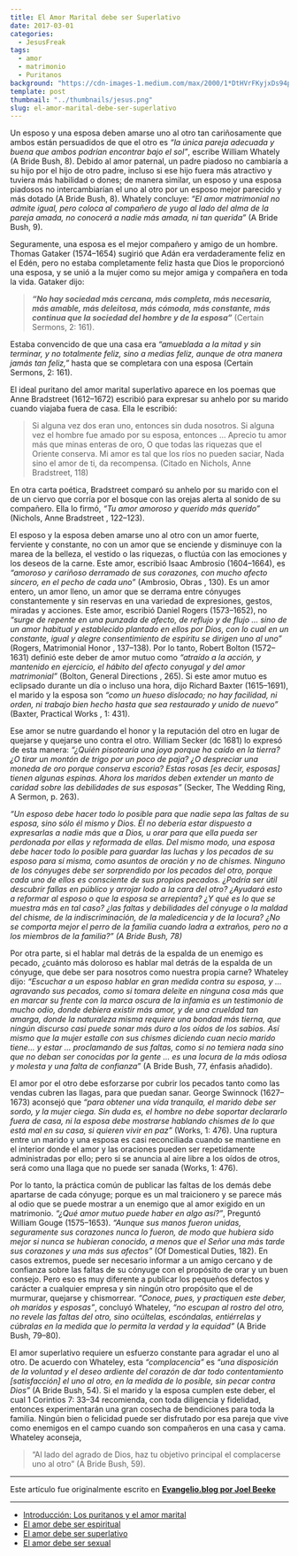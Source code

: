 ```yaml
---
title: El Amor Marital debe ser Superlativo
date: 2017-03-01
categories:
  - JesusFreak
tags:
  - amor
  - matrimonio
  - Puritanos
background: "https://cdn-images-1.medium.com/max/2000/1*DtHVrFKyjxDs94pd7TYNoQ.png"
template: post
thumbnail: "../thumbnails/jesus.png"
slug: el-amor-marital-debe-ser-superlativo
---
```


Un esposo y una esposa deben amarse uno al otro tan cariñosamente que ambos están persuadidos de que el otro es _“la única pareja adecuada y buena que ambos podrían encontrar bajo el sol”_, escribe William Whately (A Bride Bush, 8). Debido al amor paternal, un padre piadoso no cambiaría a su hijo por el hijo de otro padre, incluso si ese hijo fuera más atractivo y tuviera más habilidad o dones; de manera similar, un esposo y una esposa piadosos no intercambiarían el uno al otro por un esposo mejor parecido y más dotado (A Bride Bush, 8). Whately concluye: _“El amor matrimonial no admite igual, pero coloca al compañero de yugo al lado del alma de la pareja amada, no conocerá a nadie más amada, ni tan querida”_ (A Bride Bush, 9).

Seguramente, una esposa es el mejor compañero y amigo de un hombre. Thomas Gataker (1574–1654) sugirió que Adán era verdaderamente feliz en el Edén, pero no estaba completamente feliz hasta que Dios le proporcionó una esposa, y se unió a la mujer como su mejor amiga y compañera en toda la vida. Gataker dijo:

> **_“No hay sociedad más cercana, más completa, más necesaria, más amable, más deleitosa, más cómoda, más constante, más continua que la sociedad del hombre y de la esposa”_** (Certain Sermons, 2: 161).

Estaba convencido de que una casa era _“amueblada a la mitad y sin terminar, y no totalmente feliz, sino a medias feliz, aunque de otra manera jamás tan feliz,”_ hasta que se completara con una esposa (Certain Sermons, 2: 161).

El ideal puritano del amor marital superlativo aparece en los poemas que Anne Bradstreet (1612–1672) escribió para expresar su anhelo por su marido cuando viajaba fuera de casa. Ella le escribió:

> Si alguna vez dos eran uno, entonces sin duda nosotros.
> Si alguna vez el hombre fue amado por su esposa, entonces …
> Aprecio tu amor más que minas enteras de oro,
> O que todas las riquezas que el Oriente conserva.
> Mi amor es tal que los ríos no pueden saciar,
> Nada sino el amor de ti, da recompensa.
> (Citado en Nichols, Anne Bradstreet, 118)

En otra carta poética, Bradstreet comparó su anhelo por su marido con el de un ciervo que corría por el bosque con las orejas alerta al sonido de su compañero. Ella lo firmó, _“Tu amor amoroso y querido más querido”_ (Nichols, Anne Bradstreet , 122–123).

El esposo y la esposa deben amarse uno al otro con un amor fuerte, ferviente y constante, no con un amor que se enciende y disminuye con la marea de la belleza, el vestido o las riquezas, o fluctúa con las emociones y los deseos de la carne. Este amor, escribió Isaac Ambrosio (1604–1664), es _“amoroso y cariñoso derramado de sus corazones, con mucho afecto sincero, en el pecho de cada uno”_ (Ambrosio, Obras , 130). Es un amor entero, un amor lleno, un amor que se derrama entre cónyuges constantemente y sin reservas en una variedad de expresiones, gestos, miradas y acciones. Este amor, escribió Daniel Rogers (1573–1652), no _“surge de repente en una punzada de afecto, de reflujo y de flujo … sino de un amor habitual y establecido plantado en ellos por Dios, con lo cual en un constante, igual y alegre consentimiento de espíritu se dirigen uno al uno”_ (Rogers, Matrimonial Honor , 137–138). Por lo tanto, Robert Bolton (1572–1631) definió este deber de amor mutuo como _“atraído a la acción, y mantenido en ejercicio, el hábito del afecto conyugal y del amor matrimonial”_ (Bolton, General Directions , 265). Si este amor mutuo es eclipsado durante un día o incluso una hora, dijo Richard Baxter (1615–1691), el marido y la esposa son _“como un hueso dislocado; no hay facilidad, ni orden, ni trabajo bien hecho hasta que sea restaurado y unido de nuevo”_ (Baxter, Practical Works , 1: 431).

Ese amor se nutre guardando el honor y la reputación del otro en lugar de quejarse y quejarse uno contra el otro. William Secker (dc 1681) lo expresó de esta manera: _“¿Quién pisotearía una joya porque ha caído en la tierra? ¿O tirar un montón de trigo por un poco de paja? ¿O despreciar una moneda de oro porque conserva escoria? Estas rosas [es decir, esposas] tienen algunas espinas. Ahora los maridos deben extender un manto de caridad sobre las debilidades de sus esposas”_ (Secker, The Wedding Ring, A Sermon, p. 263).

_“Un esposo debe hacer todo lo posible para que nadie sepa las faltas de su esposa, sino sólo él mismo y Dios. Él no debería estar dispuesto a expresarlas a nadie más que a Dios, u orar para que ella pueda ser perdonada por ellas y reformada de ellas. Del mismo modo, una esposa debe hacer todo lo posible para guardar las luchas y los pecados de su esposo para sí misma, como asuntos de oración y no de chismes. Ninguno de los cónyuges debe ser sorprendido por los pecados del otro, porque cada uno de ellos es consciente de sus propios pecados. ¿Podría ser útil descubrir fallas en público y arrojar lodo a la cara del otro? ¿Ayudará esto a reformar al esposo o que la esposa se arrepienta? ¿Y qué es lo que se muestra más en tal caso? ¿las faltas y debilidades del cónyuge o la maldad del chisme, de la indiscriminación, de la maledicencia y de la locura? ¿No se comporta mejor el perro de la familia cuando ladra a extraños, pero no a los miembros de la familia?” (A Bride Bush, 78)_

Por otra parte, si el hablar mal detrás de la espalda de un enemigo es pecado, ¿cuánto más doloroso es hablar mal detrás de la espalda de un cónyuge, que debe ser para nosotros como nuestra propia carne? Whateley dijo: _“Escuchar a un esposo hablar en gran medida contra su esposa, y … agravando sus pecados, como si tomara deleite en ninguna cosa más que en marcar su frente con la marca oscura de la infamia es un testimonio de mucho odio, donde debiera existir más amor, y de una crueldad tan amarga, donde la naturaleza misma requiere una bondad más tierna, que ningún discurso casi puede sonar más duro a los oídos de los sabios. Así mismo que la mujer estalle con sus chismes diciendo cuan necio marido tiene… y estar … proclamando de sus faltas, como si no temiera nada sino que no deban ser conocidas por la gente … es una locura de la más odiosa y molesta y una falta de confianza”_ (A Bride Bush, 77, énfasis añadido).

El amor por el otro debe esforzarse por cubrir los pecados tanto como las vendas cubren las llagas, para que puedan sanar. George Swinnock (1627–1673) aconsejó que _“para obtener una vida tranquila, el marido debe ser sordo, y la mujer ciega. Sin duda es, el hombre no debe soportar declararlo fuera de casa, ni la esposa debe mostrarse hablando chismes de lo que está mal en su casa, si quieren vivir en paz”_ (Works, 1: 476). Una ruptura entre un marido y una esposa es casi reconciliada cuando se mantiene en el interior donde el amor y las oraciones pueden ser repetidamente administradas por ello; pero si se anuncia al aire libre a los oídos de otros, será como una llaga que no puede ser sanada (Works, 1: 476).

Por lo tanto, la práctica común de publicar las faltas de los demás debe apartarse de cada cónyuge; porque es un mal traicionero y se parece más al odio que se puede mostrar a un enemigo que al amor exigido en un matrimonio. _“¿Qué amor mutuo puede haber en algo así?”_, Preguntó William Gouge (1575–1653). _“Aunque sus manos fueron unidas, seguramente sus corazones nunca lo fueron, de modo que hubiera sido mejor si nunca se hubieran conocido, a menos que el Señor una más tarde sus corazones y una más sus afectos”_ (Of Domestical Duties, 182). En casos extremos, puede ser necesario informar a un amigo cercano y de confianza sobre las faltas de su cónyuge con el propósito de orar y un buen consejo. Pero eso es muy diferente a publicar los pequeños defectos y carácter a cualquier empresa y sin ningún otro propósito que el de murmurar, quejarse y chismorrear. _“Conoce, pues, y practiquen este deber, oh maridos y esposas”_, concluyó Whateley, _“no escupan al rostro del otro, no revele las faltas del otro, sino ocúltelas, escóndalas, entiérrelas y cúbralas en la medida que lo permita la verdad y la equidad”_ (A Bride Bush, 79–80).

El amor superlativo requiere un esfuerzo constante para agradar el uno al otro. De acuerdo con Whateley, esta _“complacencia”_ es _“una disposición de la voluntad y el deseo ardiente del corazón de dar todo contentamiento \[satisfacción\] el uno al otro, en la medida de lo posible, sin pecar contra Dios”_ (A Bride Bush, 54). Si el marido y la esposa cumplen este deber, el cual 1 Corintios 7: 33–34 recomienda, con toda diligencia y fidelidad, entonces experimentarán una gran cosecha de bendiciones para toda la familia. Ningún bien o felicidad puede ser disfrutado por esa pareja que vive como enemigos en el campo cuando son compañeros en una casa y cama. Whateley aconseja,

> “Al lado del agrado de Dios, haz tu objetivo principal el complacerse uno al otro” (A Bride Bush, 59).

---

Este artículo fue originalmente escrito en **[Evangelio.blog por Joel Beeke](https://evangelio.blog/2017/02/16/el-amor-marital-debe-ser-superlativo/)**

---

- [Introducción: Los puritanos y el amor marital](/los-puritanos-y-el-amor-marital)
- [El amor debe ser espiritual](/el-amor-marital-debe-ser-espiritual)
- [El amor debe ser superlativo](/el-amor-marital-debe-ser-superlativo)
- [El amor debe ser sexual](/el-amor-marital-debe-ser-sexual)
